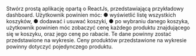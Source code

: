 Stwórz prostą aplikację opartą o ReactJs, przedstawiającą przykładowy dashboard. Użytkownik powinien móc:
● wyświetlić listę wszystkich koszyków,
● dodawać i usuwać koszyki,
● po wybraniu danego koszyka, użytkownik powinien móc zobaczyć cenę każdego produktu znajdującego się w koszyku, oraz jego cenę po rabacie.
Te dane powinny zostać przedstawione na wykresie. Ceny produktów przedstawione na wykresie powinny dotyczyć pojedynczego produktu.
